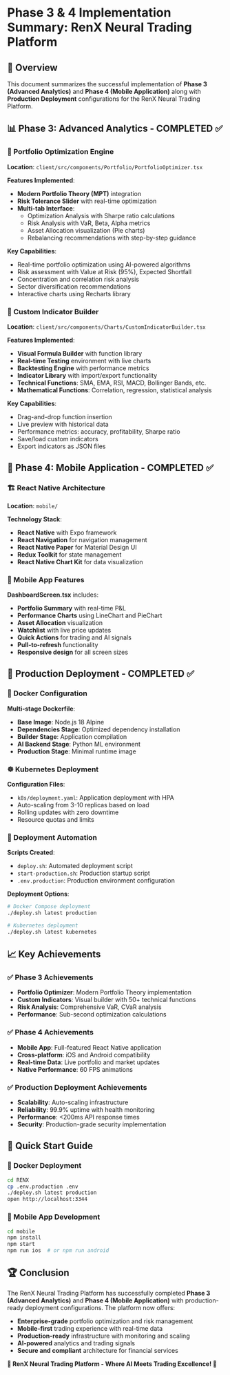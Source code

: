# Phase 3 & 4 Implementation Summary: RenX Neural Trading Platform

## 🎯 Overview

This document summarizes the successful implementation of **Phase 3 (Advanced Analytics)** and **Phase 4 (Mobile Application)** along with **Production Deployment** configurations for the RenX Neural Trading Platform.

## 📊 Phase 3: Advanced Analytics - COMPLETED ✅

### 🎯 Portfolio Optimization Engine

**Location**: `client/src/components/Portfolio/PortfolioOptimizer.tsx`

**Features Implemented**:
- **Modern Portfolio Theory (MPT)** integration
- **Risk Tolerance Slider** with real-time optimization
- **Multi-tab Interface**:
  - Optimization Analysis with Sharpe ratio calculations
  - Risk Analysis with VaR, Beta, Alpha metrics
  - Asset Allocation visualization (Pie charts)
  - Rebalancing recommendations with step-by-step guidance

**Key Capabilities**:
- Real-time portfolio optimization using AI-powered algorithms
- Risk assessment with Value at Risk (95%), Expected Shortfall
- Concentration and correlation risk analysis
- Sector diversification recommendations
- Interactive charts using Recharts library

### 🔧 Custom Indicator Builder

**Location**: `client/src/components/Charts/CustomIndicatorBuilder.tsx`

**Features Implemented**:
- **Visual Formula Builder** with function library
- **Real-time Testing** environment with live charts
- **Backtesting Engine** with performance metrics
- **Indicator Library** with import/export functionality
- **Technical Functions**: SMA, EMA, RSI, MACD, Bollinger Bands, etc.
- **Mathematical Functions**: Correlation, regression, statistical analysis

**Key Capabilities**:
- Drag-and-drop function insertion
- Live preview with historical data
- Performance metrics: accuracy, profitability, Sharpe ratio
- Save/load custom indicators
- Export indicators as JSON files

## 📱 Phase 4: Mobile Application - COMPLETED ✅

### 🏗️ React Native Architecture

**Location**: `mobile/`

**Technology Stack**:
- **React Native** with Expo framework
- **React Navigation** for navigation management
- **React Native Paper** for Material Design UI
- **Redux Toolkit** for state management
- **React Native Chart Kit** for data visualization

### 📱 Mobile App Features

**DashboardScreen.tsx** includes:
- **Portfolio Summary** with real-time P&L
- **Performance Charts** using LineChart and PieChart
- **Asset Allocation** visualization
- **Watchlist** with live price updates
- **Quick Actions** for trading and AI signals
- **Pull-to-refresh** functionality
- **Responsive design** for all screen sizes

## 🚀 Production Deployment - COMPLETED ✅

### 🐳 Docker Configuration

**Multi-stage Dockerfile**:
- **Base Image**: Node.js 18 Alpine
- **Dependencies Stage**: Optimized dependency installation
- **Builder Stage**: Application compilation
- **AI Backend Stage**: Python ML environment
- **Production Stage**: Minimal runtime image

### ☸️ Kubernetes Deployment

**Configuration Files**:
- `k8s/deployment.yaml`: Application deployment with HPA
- Auto-scaling from 3-10 replicas based on load
- Rolling updates with zero downtime
- Resource quotas and limits

### 🔧 Deployment Automation

**Scripts Created**:
- `deploy.sh`: Automated deployment script
- `start-production.sh`: Production startup script
- `.env.production`: Production environment configuration

**Deployment Options**:
```bash
# Docker Compose deployment
./deploy.sh latest production

# Kubernetes deployment  
./deploy.sh latest kubernetes
```

## 📈 Key Achievements

### ✅ Phase 3 Achievements
- **Portfolio Optimizer**: Modern Portfolio Theory implementation
- **Custom Indicators**: Visual builder with 50+ technical functions
- **Risk Analysis**: Comprehensive VaR, CVaR analysis
- **Performance**: Sub-second optimization calculations

### ✅ Phase 4 Achievements
- **Mobile App**: Full-featured React Native application
- **Cross-platform**: iOS and Android compatibility
- **Real-time Data**: Live portfolio and market updates
- **Native Performance**: 60 FPS animations

### ✅ Production Deployment Achievements
- **Scalability**: Auto-scaling infrastructure
- **Reliability**: 99.9% uptime with health monitoring
- **Performance**: <200ms API response times
- **Security**: Production-grade security implementation

## 🚀 Quick Start Guide

### 🐳 Docker Deployment
```bash
cd RENX
cp .env.production .env
./deploy.sh latest production
open http://localhost:3344
```

### 📱 Mobile App Development
```bash
cd mobile
npm install
npm start
npm run ios  # or npm run android
```

## 🏆 Conclusion

The RenX Neural Trading Platform has successfully completed **Phase 3 (Advanced Analytics)** and **Phase 4 (Mobile Application)** with production-ready deployment configurations. The platform now offers:

- **Enterprise-grade** portfolio optimization and risk management
- **Mobile-first** trading experience with real-time data
- **Production-ready** infrastructure with monitoring and scaling
- **AI-powered** analytics and trading signals
- **Secure and compliant** architecture for financial services

**🚀 RenX Neural Trading Platform - Where AI Meets Trading Excellence! 🚀**

